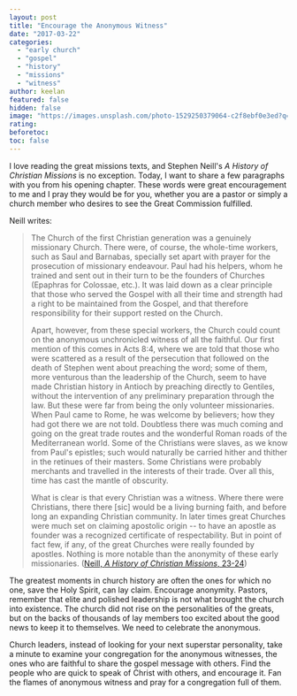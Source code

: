 ```yaml
---
layout: post
title: "Encourage the Anonymous Witness"
date: "2017-03-22"
categories: 
  - "early church"
  - "gospel"
  - "history"
  - "missions"
  - "witness"
author: keelan
featured: false
hidden: false
image: "https://images.unsplash.com/photo-1529250379064-c2f8ebf0e3ed?q=80&w=2076&auto=format&fit=crop&ixlib=rb-4.0.3&ixid=M3wxMjA3fDB8MHxwaG90by1wYWdlfHx8fGVufDB8fHx8fA%3D%3D"
rating:
beforetoc:
toc: false
---
```


I love reading the great missions texts, and Stephen Neill's _A History of Christian Missions_ is no exception. Today, I want to share a few paragraphs with you from his opening chapter. These words were great encouragement to me and I pray they would be for you, whether you are a pastor or simply a church member who desires to see the Great Commission fulfilled.

Neill writes:

> The Church of the first Christian generation was a genuinely missionary Church. There were, of course, the whole-time workers, such as Saul and Barnabas, specially set apart with prayer for the prosecution of missionary endeavour. Paul had his helpers, whom he trained and sent out in their turn to be the founders of Churches (Epaphras for Colossae, etc.). It was laid down as a clear principle that those who served the Gospel with all their time and strength had a right to be maintained from the Gospel, and that therefore responsibility for their support rested on the Church.
> 
> Apart, however, from these special workers, the Church could count on the anonymous unchronicled witness of all the faithful. Our first mention of this comes in Acts 8:4, where we are told that those who were scattered as a result of the persecution that followed on the death of Stephen went about preaching the word; some of them, more venturous than the leadership of the Church, seem to have made Christian history in Antioch by preaching directly to Gentiles, without the intervention of any preliminary preparation through the law. But these were far from being the only volunteer missionaries. When Paul came to Rome, he was welcome by believers; how they had got there we are not told. Doubtless there was much coming and going on the great trade routes and the wonderful Roman roads of the Mediterranean world. Some of the Christians were slaves, as we know from Paul's epistles; such would naturally be carried hither and thither in the retinues of their masters. Some Christians were probably merchants and travelled in the interests of their trade. Over all this, time has cast the mantle of obscurity.
> 
> What is clear is that every Christian was a witness. Where there were Christians, there there \[sic\] would be a living burning faith, and before long an expanding Christian community. In later times great Churches were much set on claiming apostolic origin -- to have an apostle as founder was a recognized certificate of respectability. But in point of fact few, if any, of the great Churches were really founded by apostles. Nothing is more notable than the anonymity of these early missionaries. ([Neill, _A History of Christian Missions_, 23-24](https://www.amazon.com/History-Christian-Missions-Penguin-Church/dp/0140137637))

The greatest moments in church history are often the ones for which no one, save the Holy Spirit, can lay claim. Encourage anonymity. Pastors, remember that elite and polished leadership is not what brought the church into existence. The church did not rise on the personalities of the greats, but on the backs of thousands of lay members too excited about the good news to keep it to themselves. We need to celebrate the anonymous.

Church leaders, instead of looking for your next superstar personality, take a minute to examine your congregation for the anonymous witnesses, the ones who are faithful to share the gospel message with others. Find the people who are quick to speak of Christ with others, and encourage it. Fan the flames of anonymous witness and pray for a congregation full of them.
